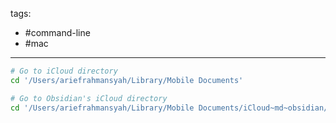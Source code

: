 tags:
- #command-line 
- #mac 

---

```sh
# Go to iCloud directory
cd '/Users/ariefrahmansyah/Library/Mobile Documents'

# Go to Obsidian's iCloud directory
cd '/Users/ariefrahmansyah/Library/Mobile Documents/iCloud~md~obsidian/Documents'
```
